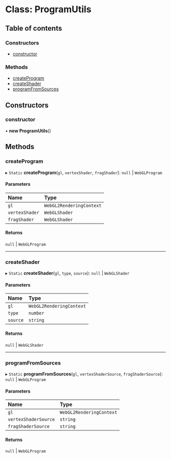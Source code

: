 # Class: ProgramUtils

## Table of contents

### Constructors

- [constructor](ProgramUtils.md#constructor)

### Methods

- [createProgram](ProgramUtils.md#createprogram)
- [createShader](ProgramUtils.md#createshader)
- [programFromSources](ProgramUtils.md#programfromsources)

## Constructors

### constructor

• **new ProgramUtils**()

## Methods

### createProgram

▸ `Static` **createProgram**(`gl`, `vertexShader`, `fragShader`): ``null`` \| `WebGLProgram`

#### Parameters

| Name | Type |
| :------ | :------ |
| `gl` | `WebGL2RenderingContext` |
| `vertexShader` | `WebGLShader` |
| `fragShader` | `WebGLShader` |

#### Returns

``null`` \| `WebGLProgram`

___

### createShader

▸ `Static` **createShader**(`gl`, `type`, `source`): ``null`` \| `WebGLShader`

#### Parameters

| Name | Type |
| :------ | :------ |
| `gl` | `WebGL2RenderingContext` |
| `type` | `number` |
| `source` | `string` |

#### Returns

``null`` \| `WebGLShader`

___

### programFromSources

▸ `Static` **programFromSources**(`gl`, `vertexShaderSource`, `fragShaderSource`): ``null`` \| `WebGLProgram`

#### Parameters

| Name | Type |
| :------ | :------ |
| `gl` | `WebGL2RenderingContext` |
| `vertexShaderSource` | `string` |
| `fragShaderSource` | `string` |

#### Returns

``null`` \| `WebGLProgram`
